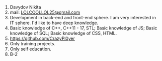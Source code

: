 1. Davydov Nikita
2. mail: LOLCOOLLOL25@gmail.com 
3. Development in back-end and front-end sphere. I am very interested in 
IT sphere. I`d like to have deep knowledge.
4. Basic knowledge of C++, C++11 - 17, STL; Basic knowledge of JS; Basic 
knowledge of SQL; Basic knowledge of CSS, HTML.
5. https://github.com/CrazyPl0yer
6. Only training projects.
7. Only self education.
8. B-2
